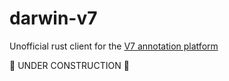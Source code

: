 # darwin-v7

Unofficial rust client for the [V7 annotation platform](https://darwin.v7labs.com/)

🚧 UNDER CONSTRUCTION 🚧
